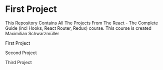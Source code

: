 # First Project 
This Repository Contains All The Projects From The React - The Complete Guide (incl Hooks, React Router, Redux) course.
This course is created Maximilian Schwarzmüller

First Project

Second Project

Third Project
